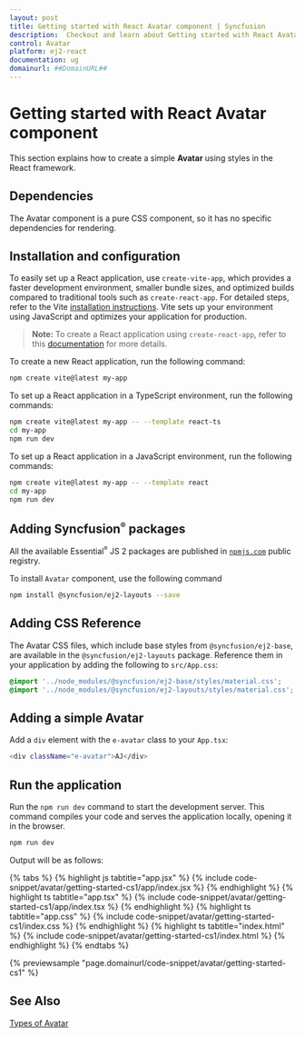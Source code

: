 ```yaml
---
layout: post
title: Getting started with React Avatar component | Syncfusion
description:  Checkout and learn about Getting started with React Avatar component of Syncfusion Essential JS 2 and more details.
control: Avatar
platform: ej2-react
documentation: ug
domainurl: ##DomainURL##
---
```


# Getting started with React Avatar component

This section explains how to create a simple **Avatar** using styles in the React framework.

## Dependencies

The Avatar component is a pure CSS component, so it has no specific dependencies for rendering.

## Installation and configuration

To easily set up a React application, use `create-vite-app`, which provides a faster development environment, smaller bundle sizes, and optimized builds compared to traditional tools such as `create-react-app`. For detailed steps, refer to the Vite [installation instructions](https://vitejs.dev/guide/). Vite sets up your environment using JavaScript and optimizes your application for production.

> **Note:** To create a React application using `create-react-app`, refer to this [documentation](https://ej2.syncfusion.com/react/documentation/getting-started/create-app) for more details.

To create a new React application, run the following command:

```bash
npm create vite@latest my-app
```

To set up a React application in a TypeScript environment, run the following commands:

```bash
npm create vite@latest my-app -- --template react-ts
cd my-app
npm run dev
```

To set up a React application in a JavaScript environment, run the following commands:

```bash
npm create vite@latest my-app -- --template react
cd my-app
npm run dev
```

## Adding Syncfusion<sup style="font-size:70%">&reg;</sup> packages

All the available Essential<sup style="font-size:70%">&reg;</sup> JS 2 packages are published in [`npmjs.com`](https://www.npmjs.com/~syncfusionorg) public registry.

To install `Avatar` component, use the following command

```bash
npm install @syncfusion/ej2-layouts --save
```

## Adding CSS Reference

The Avatar CSS files, which include base styles from `@syncfusion/ej2-base`, are available in the `@syncfusion/ej2-layouts` package. Reference them in your application by adding the following to `src/App.css`:

```css
@import '../node_modules/@syncfusion/ej2-base/styles/material.css';
@import '../node_modules/@syncfusion/ej2-layouts/styles/material.css';
```

## Adding a simple Avatar

Add a `div` element with the `e-avatar` class to your `App.tsx`:

```bash
<div className="e-avatar">AJ</div>
```

## Run the application

Run the `npm run dev` command to start the development server. This command compiles your code and serves the application locally, opening it in the browser.

```bash
npm run dev
```

Output will be as follows:

{% tabs %}
{% highlight js tabtitle="app.jsx" %}
{% include code-snippet/avatar/getting-started-cs1/app/index.jsx %}
{% endhighlight %}
{% highlight ts tabtitle="app.tsx" %}
{% include code-snippet/avatar/getting-started-cs1/app/index.tsx %}
{% endhighlight %}
{% highlight ts tabtitle="app.css" %}
{% include code-snippet/avatar/getting-started-cs1/index.css %}
{% endhighlight %}
{% highlight ts tabtitle="index.html" %}
{% include code-snippet/avatar/getting-started-cs1/index.html %}
{% endhighlight %}
{% endtabs %}

{% previewsample "page.domainurl/code-snippet/avatar/getting-started-cs1" %}

## See Also

[Types of Avatar](./types)
